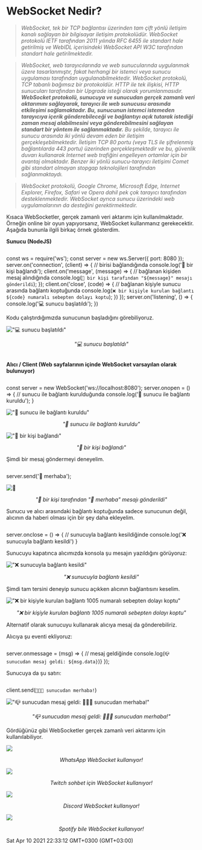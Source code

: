 # WebSocket Nedir?
> *WebSocket, tek bir TCP bağlantısı üzerinden tam çift yönlü iletişim kanalı sağlayan bir bilgisayar iletişim protokolüdür. WebSocket protokolü IETF tarafından 2011 yılında RFC 6455 ile standart hale getirilmiş ve WebIDL içerisindeki WebSocket API W3C tarafından standart hale getirilmektedir.*

> *WebSocket, web tarayıcılarında ve web sunucularında uygulanmak üzere tasarlanmıştır, fakat herhangi bir istemci veya sunucu uygulaması tarafından uygulanabilmektedir. WebSocket protokolü, TCP tabanlı bağımsız bir protokoldür. HTTP ile tek ilişkisi, HTTP sunucuları tarafından bir Upgrade isteği olarak yorumlanmasıdır. **WebSocket protokolü, sunucuya ve sunucudan gerçek zamanlı veri aktarımını sağlayarak, tarayıcı ile web sunucusu arasında etkileşimi sağlamaktadır. Bu, sunucunun istemci istemeden tarayıcıya içerik gönderebileceği ve bağlantıyı açık tutarak istediği zaman mesaj alabilmesini veya gönderebilmesini sağlayan standart bir yöntem ile sağlanmaktadır.** Bu şekilde, tarayıcı ile sunucu arasında iki yönlü devam eden bir iletişim gerçekleşebilmektedir. İletişim TCP 80 portu (veya TLS ile şifrelenmiş bağlantılarda 443 portu) üzerinden gerçekleşmektedir ve bu, güvenlik duvarı kullanarak Internet web trafiğini engelleyen ortamlar için bir avantaj olmaktadır. Benzer iki yönlü sunucu-tarayıcı iletişimi Comet gibi standart olmayan stopgap teknolojileri tarafından sağlanmaktaydı.*

> *WebSocket protokolü, Google Chrome, Microsoft Edge, Internet Explorer, Firefox, Safari ve Opera dahil pek çok tarayıcı tarafından desteklenmektedir. WebSocket ayrıca sunucu üzerindeki web uygulamalarının da desteğini gerektirmektedir.*

Kısaca WebSocketler, gerçek zamanlı veri aktarımı için kullanılmaktadır. Örneğin online bir oyun yapıyorsanız, WebSocket kullanmanız gerekecektir. Aşağıda bununla ilgili birkaç örnek gösterdim.

**Sunucu (NodeJS)**
> ```js
const ws = require('ws');
const server = new ws.Server({ port: 8080 });
server.on('connection', (client) => { // birisi bağlandığında
	console.log('🔌 bir kişi bağlandı');
	client.on('message', (message) => { // bağlanan kişiden mesaj alındığında
		console.log(`💬 bir kişi tarafından "${message}" mesajı gönderildi`);
	});
	client.on('close', (code) => { // bağlanan kişiyle sunucu arasında bağlantı koptuğunda
		console.log(`❌ bir kişiyle kurulan bağlantı ${code} numaralı sebepten dolayı koptu`);
	})
});
server.on('listening', () => {
	console.log('💻 sunucu başlatıldı');
})

Kodu çalıştırdığımızda sunucunun başladığını görebiliyoruz.

![](http://localhost:2057/assets/images/nodews.png "\"💻 sunucu başlatıldı\"")
<center><i>"💻 sunucu başlatıldı"</i></center>

\
**Alıcı / Client (Web sayfalarının içinde WebSocket varsayılan olarak bulunuyor)**
> ```js
const server = new WebSocket('ws://localhost:8080');
server.onopen = () => { // sunucu ile bağlantı kurulduğunda
	console.log('🔌 sunucu ile bağlantı kuruldu');
}

![](http://localhost:2057/assets/images/sunucuyla-baglanti.png "\"🔌 sunucu ile bağlantı kuruldu\"")
<center><i>"🔌 sunucu ile bağlantı kuruldu"</i></center>

![](http://localhost:2057/assets/images/birkisibaglandi.png "\"🔌 bir kişi bağlandı\"")
<center><i>"🔌 bir kişi bağlandı"</i></center>

Şimdi bir mesaj göndermeyi deneyelim.

> ```js
server.send('👋 merhaba');

![](http://localhost:2057/assets/images/merhaba.png "👋")
<center><i>"💬 bir kişi tarafından "👋 merhaba" mesajı gönderildi"</i></center>

Sunucu ve alıcı arasındaki bağlantı koptuğunda sadece sunucunun değil, alıcının da haberi olması için bir şey daha ekleyelim.

> ```js
server.onclose = () => { // sunucuyla bağlantı kesildiğinde
    console.log('❌ sunucuyla bağlantı kesildi')
}

Sunucuyu kapatınca alıcımızda konsola şu mesajın yazıldığını görüyoruz:

![](http://localhost:2057/assets/images/sunucuyla-baglanti-x.png "\"❌ sunucuyla bağlantı kesildi\"")
<center><i>"❌ sunucuyla bağlantı kesildi"</i></center>

Şimdi tam tersini deneyip sunucu açıkken alıcının bağlantısını keselim.

![](http://localhost:2057/assets/images/server-baglanti.png "\"❌ bir kişiyle kurulan bağlantı 1005 numaralı sebepten dolayı koptu\"")
<center><i>"❌ bir kişiyle kurulan bağlantı 1005 numaralı sebepten dolayı koptu"</i></center>

Alternatif olarak sunucuyu kullanarak alıcıya mesaj da gönderebiliriz.

Alıcıya şu eventi ekliyoruz:
> ```js
server.onmessage = (msg) => { // mesaj geldiğinde
	console.log(`📪 sunucudan mesaj geldi: ${msg.data}`)}
});

Sunucuya da şu satırı:
> ```js
client.send(`👋👋👋 sunucudan merhaba!`)

![](http://localhost:2057/assets/images/sunucudan-merhaba.png "\"📪 sunucudan mesaj geldi: 👋👋👋 sunucudan merhaba!\"")
<center><i>"📪 sunucudan mesaj geldi: 👋👋👋 sunucudan merhaba!"</i></center>

Gördüğünüz gibi WebSocketler gerçek zamanlı veri aktarımı için kullanılabiliyor.

![](http://localhost:2057/assets/images/whatsapp.png)
<center><i>WhatsApp WebSocket kullanıyor!</i></center>

![](http://localhost:2057/assets/images/twitch.png)
<center><i>Twitch sohbet için WebSocket kullanıyor!</i></center>

![](http://localhost:2057/assets/images/discord.png)
<center><i>Discord WebSocket kullanıyor!</i></center>

![](http://localhost:2057/assets/images/spotify.png)
<center><i>Spotify bile WebSocket kullanıyor!</i></center>

Sat Apr 10 2021 22:33:12 GMT+0300 (GMT+03:00)